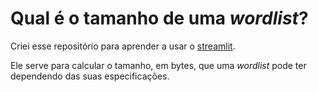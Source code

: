 # Qual é o tamanho de uma _wordlist_?

Criei esse repositório para aprender a usar o [streamlit](https://www.streamlit.io).

 Ele serve para calcular o tamanho, em bytes, que uma _wordlist_ pode ter dependendo das suas especificações. 
